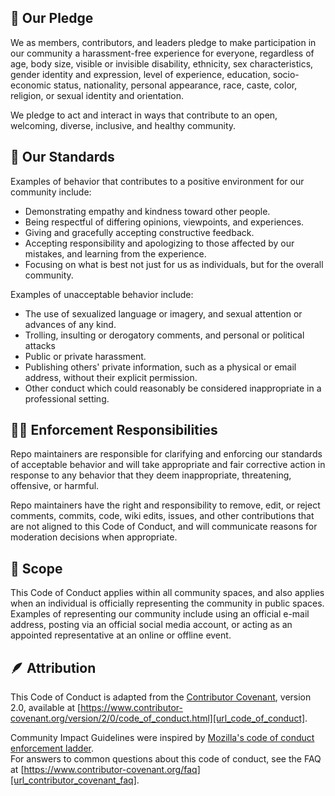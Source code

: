 [url_contributor_covenant_faq]: https://www.contributor-covenant.org/faq
[url_contributor_covenant]: https://www.contributor-covenant.org/
[url_mozilla_diversity]: https://github.com/mozilla/diversity
[url_code_of_conduct]: https://www.contributor-covenant.org/version/2/0/code_of_conduct.html

<!-- ======= -->

## 🤝 Our Pledge

We as members, contributors, and leaders pledge to make participation in our community a
harassment-free experience for everyone, regardless of age, body size, visible or
invisible disability, ethnicity, sex characteristics, gender identity and expression,
level of experience, education, socio-economic status, nationality, personal appearance,
race, caste, color, religion, or sexual identity and orientation.

We pledge to act and interact in ways that contribute to an open, welcoming, diverse,
inclusive, and healthy community.

<!-- ======= -->

## 📃 Our Standards

Examples of behavior that contributes to a positive environment for our community include:

- Demonstrating empathy and kindness toward other people.
- Being respectful of differing opinions, viewpoints, and experiences.
- Giving and gracefully accepting constructive feedback.
- Accepting responsibility and apologizing to those affected by our mistakes, and learning from the experience.
- Focusing on what is best not just for us as individuals, but for the overall community.

Examples of unacceptable behavior include:

- The use of sexualized language or imagery, and sexual attention or advances of any kind.
- Trolling, insulting or derogatory comments, and personal or political attacks
- Public or private harassment.
- Publishing others' private information, such as a physical or email address, without their explicit permission.
- Other conduct which could reasonably be considered inappropriate in a professional setting.

<!-- ======= -->

## 🧑‍⚖️ Enforcement Responsibilities

Repo maintainers are responsible for clarifying and enforcing our standards of acceptable
behavior and will take appropriate and fair corrective action in response to any behavior
that they deem inappropriate, threatening, offensive, or harmful.

Repo maintainers have the right and responsibility to remove, edit, or reject comments,
commits, code, wiki edits, issues, and other contributions that are not aligned to this
Code of Conduct, and will communicate reasons for moderation decisions when appropriate.

<!-- ======= -->

## 🔎 Scope

This Code of Conduct applies within all community spaces, and also applies when an
individual is officially representing the community in public spaces. Examples of
representing our community include using an official e-mail address, posting via an
official social media account, or acting as an appointed representative at an online or
offline event.

<!-- ======= -->

## 🪶 Attribution

This Code of Conduct is adapted from the
[Contributor Covenant][url_contributor_covenant], version 2.0, available at
[https://www.contributor-covenant.org/version/2/0/code_of_conduct.html][url_code_of_conduct].

Community Impact Guidelines were inspired by
[Mozilla's code of conduct enforcement ladder][url_mozilla_diversity].  
For answers to common questions about this code of conduct, see the FAQ at
[https://www.contributor-covenant.org/faq][url_contributor_covenant_faq].
